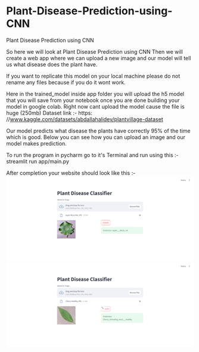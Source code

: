 # Plant-Disease-Prediction-using-CNN
Plant Disease Prediction using CNN

So here we will look at Plant Disease Prediction using CNN
Then we will create a web app where we can upload a new image and our model will tell us what disease does the plant have. 

If you want to replicate this model on your local machine please do not rename any files because if you do it wont work. 

Here in the trained_model inside app folder you will upload the h5 model that you will save from your notebook once you are done building your model in google colab. 
Right now cant upload the model cause the file is huge (250mb)
Dataset link :- https: //www.kaggle.com/datasets/abdallahalidev/plantvillage-dataset

Our model predicts what disease the plants have correctly 95% of the time which is good. Below you can see how you can upload an image and our model makes prediction. 

To run the program in pycharm go to it's Terminal and run using this :- streamlit run app/main.py

After completion your website should look like this :- 
![Alt text](Images/final.png)
![Alt text](Images/final_2.png)
